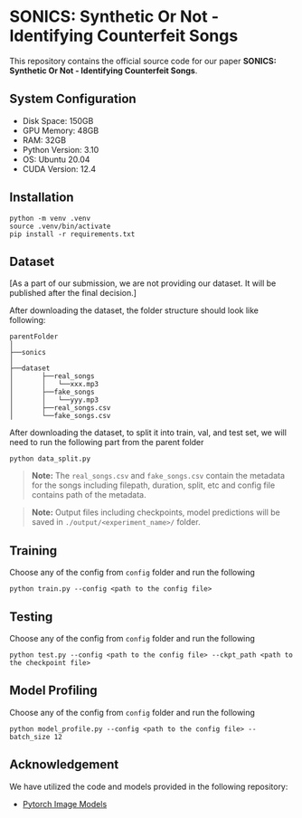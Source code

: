 # SONICS: Synthetic Or Not - Identifying Counterfeit Songs

This repository contains the official source code for our paper **SONICS: Synthetic Or Not - Identifying Counterfeit Songs**.


## System Configuration

- Disk Space: 150GB
- GPU Memory: 48GB
- RAM: 32GB
- Python Version: 3.10
- OS: Ubuntu 20.04
- CUDA Version: 12.4

## Installation

```
python -m venv .venv
source .venv/bin/activate
pip install -r requirements.txt
```

## Dataset 

[As a part of our submission, we are not providing our dataset. It will be published after the final decision.]

After downloading the dataset, the folder structure should look like following:

```
parentFolder
│
├──sonics
│
├──dataset
│       ├──real_songs  
│       │   └──xxx.mp3 
│       ├──fake_songs
│       │   └──yyy.mp3
│       ├──real_songs.csv
│       └──fake_songs.csv
```

After downloading the dataset, to split it into train, val, and test set, we will need to run the following part from the parent folder

```shell
python data_split.py
```

> **Note:** The `real_songs.csv` and `fake_songs.csv` contain the metadata for the songs including filepath, duration, split, etc and config file contains path of the metadata.

> **Note:** Output files including checkpoints, model predictions will be saved in `./output/<experiment_name>/` folder.

## Training

Choose any of the config from `config` folder and run the following

```shell
python train.py --config <path to the config file>
```

## Testing

Choose any of the config from `config` folder and run the following

```shell
python test.py --config <path to the config file> --ckpt_path <path to the checkpoint file>
```

## Model Profiling

Choose any of the config from `config` folder and run the following
```shell
python model_profile.py --config <path to the config file> --batch_size 12
```

## Acknowledgement

We have utilized the code and models provided in the following repository:

- [Pytorch Image Models](https://github.com/huggingface/pytorch-image-models)